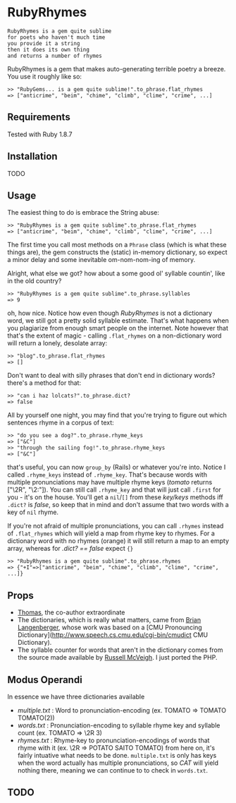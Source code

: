 # RubyRhymes
    RubyRhymes is a gem quite sublime  
    for poets who haven't much time  
    you provide it a string  
    then it does its own thing  
    and returns a number of rhymes  
	
RubyRhymes is a gem that makes auto-generating terrible poetry a breeze. You use it roughly like so:

    >> "RubyGems... is a gem quite sublime!".to_phrase.flat_rhymes
    => ["anticrime", "beim", "chime", "climb", "clime", "crime", ...]

## Requirements
Tested with Ruby 1.8.7

## Installation
TODO
  
## Usage
The easiest thing to do is embrace the String abuse:

    >> "RubyRhymes is a gem quite sublime".to_phrase.flat_rhymes
    => ["anticrime", "beim", "chime", "climb", "clime", "crime", ...]

The first time you call most methods on a `Phrase` class (which is what these things are), the gem constructs the (static) in-memory dictionary, so expect a minor delay and some inevitable om-nom-nom-ing of memory.

Alright, what else we got? how about a some good ol' syllable countin', like in the old country?

    >> "RubyRhymes is a gem quite sublime".to_phrase.syllables
    => 9
    
oh, how nice. Notice how even though _RubyRhymes_ is not a dictionary word, we still got a pretty solid syllable estimate. That's what happens when you plagiarize from enough smart people on the internet. Note however that that's the extent of magic - calling `.flat_rhymes` on a non-dictionary word will return a lonely, desolate array:
    
    >> "blog".to_phrase.flat_rhymes
    => []

Don't want to deal with silly phrases that don't end in dictionary words? there's a method for that:

    >> "can i haz lolcats?".to_phrase.dict?
    => false

All by yourself one night, you may find that you're trying to figure out which sentences rhyme in a corpus of text:

    >> "do you see a dog?".to_phrase.rhyme_keys
    => ["&C"]
    >> "through the sailing fog!".to_phrase.rhyme_keys
    => ["&C"]
    
that's useful, you can now `group_by` (Rails) or whatever you're into. Notice I called `.rhyme_keys` instead of `.rhyme_key`. That's because words with multiple pronunciations may have multiple rhyme keys (*tomato* returns ["\\2R", "\\2:"]). You can still call `.rhyme_key` and that will just call `.first` for you - it's on the house. You'll get a `nil`/`[]` from these _key/keys_ methods iff `.dict?` is _false_, so keep that in mind and don't assume that two words with a key of `nil` rhyme.

If you're not afraid of multiple pronunciations, you can call `.rhymes` instead of `.flat_rhymes` which will yield a map from rhyme key to rhymes. For a dictionary word with no rhymes (orange) it will still return a map to an empty array, whereas for _.dict? == false_ expect `{}`

    >> "RubyRhymes is a gem quite sublime".to_phrase.rhymes
    => {"+I"=>["anticrime", "beim", "chime", "climb", "clime", "crime", ...]}
    
## Props

- [Thomas](https://github.com/thomas-kielbus, "github"), the co-author extraordinate
- The dictionaries, which is really what matters, came from [Brian Langenberger](http://rhyme.sourceforge.net/index.html "Rhyme Dictionary"), whose work was based on a [CMU Pronouncing Dictionary](http://www.speech.cs.cmu.edu/cgi-bin/cmudict CMU Dictionary).
- The syllable counter for words that aren't in the dictionary comes from the source made available by [Russell McVeigh](http://www.russellmcveigh.info/content/html/syllablecounter.php "PHP Syllable Counter"). I just ported the PHP.

## Modus Operandi
In essence we have three dictionaries available

- _multiple.txt_ : Word to pronunciation-encoding (ex. TOMATO => TOMATO TOMATO(2))
- _words.txt_ : Pronunciation-encoding to syllable rhyme key and syllable count (ex. TOMATO => \2R 3)
- _rhymes.txt_ : Rhyme-key to pronunciation-encodings of words that rhyme with it (ex. \2R => POTATO SAITO TOMATO)
from here on, it's fairly intuative what needs to be done. `multiple.txt` is only has keys when the word actually has multiple pronunciations, so _CAT_ will yield nothing there, meaning we can continue to to check in `words.txt`.

## TODO